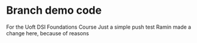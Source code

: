 # Branch demo code
For the Uoft DSI Foundations Course
Just a simple push test 
Ramin made a change here, because of reasons
